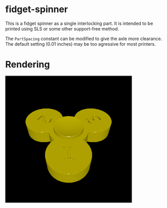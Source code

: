 # fidget-spinner

This is a fidget spinner as a single interlocking part. It is intended to be printed using SLS or some other support-free method.

The `PartSpacing` constant can be modified to give the axle more clearance. The default setting (0.01 inches) may be too agressive for most printers.

# Rendering

![Rendering of the model](rendering.png)

